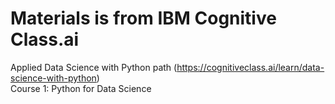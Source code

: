 # Materials is from IBM Cognitive Class.ai
Applied Data Science with Python path (https://cognitiveclass.ai/learn/data-science-with-python) <br /> 
Course 1: Python for Data Science

